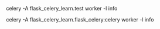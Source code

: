 celery -A flask_celery_learn.test worker -l info

celery -A flask_celery_learn.flask_celery:celery  worker -l info
